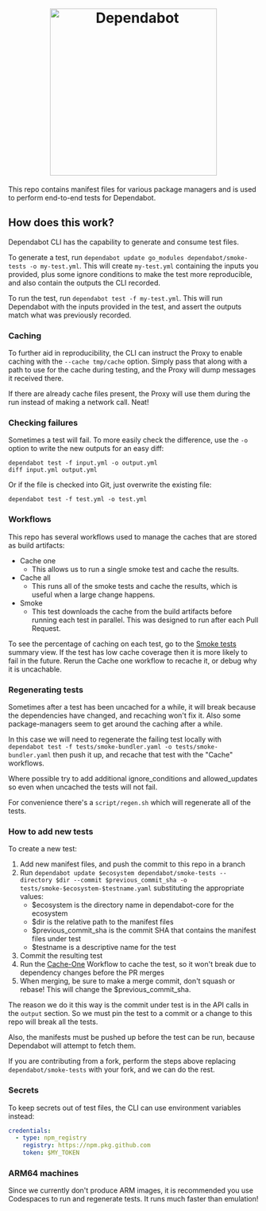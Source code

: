 <h1 align="center">
    <picture>
        <source media="(prefers-color-scheme: light)" srcset="https://user-images.githubusercontent.com/7659/174594540-5e29e523-396a-465b-9a6e-6cab5b15a568.svg">
        <source media="(prefers-color-scheme: dark)" srcset="https://user-images.githubusercontent.com/7659/174594559-0b3ddaa7-e75b-4f10-9dee-b51431a9fd4c.svg">
        <img src="https://user-images.githubusercontent.com/7659/174594540-5e29e523-396a-465b-9a6e-6cab5b15a568.svg" alt="Dependabot" width="336">
    </picture>
</h1>

This repo contains manifest files for various package managers
and is used to perform end-to-end tests for Dependabot.

## How does this work?

Dependabot CLI has the capability to generate and consume test files.

To generate a test, run `dependabot update go_modules dependabot/smoke-tests -o my-test.yml`. This will create `my-test.yml` containing the inputs you provided, plus some ignore conditions to make the test more reproducible, and also contain the outputs the CLI recorded.

To run the test, run `dependabot test -f my-test.yml`. This will run Dependabot with the inputs provided in the test, and assert the outputs match what was previously recorded.

### Caching

To further aid in reproducibility, the CLI can instruct the Proxy to enable caching with the `--cache tmp/cache` option. Simply pass that along with a path to use for the cache during testing, and the Proxy will dump messages it received there.

If there are already cache files present, the Proxy will use them during the run instead of making a network call. Neat!

### Checking failures

Sometimes a test will fail. To more easily check the difference, use the `-o` option to write the new outputs for an easy diff:

```console
dependabot test -f input.yml -o output.yml
diff input.yml output.yml
```

Or if the file is checked into Git, just overwrite the existing file:

```console
dependabot test -f test.yml -o test.yml
```

### Workflows

This repo has several workflows used to manage the caches that are stored as build artifacts:

- Cache one
  - This allows us to run a single smoke test and cache the results.
- Cache all
  - This runs all of the smoke tests and cache the results, which is useful when a large change happens.
- Smoke
  - This test downloads the cache from the build artifacts before running each test in parallel. This was designed to run after each Pull Request.

To see the percentage of caching on each test, go to the [Smoke tests](https://github.com/dependabot/smoke-tests/actions/workflows/smoke.yml) summary view. If the test has low cache coverage then it is more likely to fail in the future. Rerun the Cache one workflow to recache it, or debug why it is uncachable.

### Regenerating tests

Sometimes after a test has been uncached for a while, it will break because the dependencies have changed, and recaching won't fix it. Also some package-managers seem to get around the caching after a while.

In this case we will need to regenerate the failing test locally with `dependabot test -f tests/smoke-bundler.yaml -o tests/smoke-bundler.yaml` then push it up, and recache that test with the "Cache" workflows.

Where possible try to add additional ignore_conditions and allowed_updates so even when uncached the tests will not fail.

For convenience there's a `script/regen.sh` which will regenerate all of the tests.

### How to add new tests

To create a new test:

1. Add new manifest files, and push the commit to this repo in a branch
2. Run `dependabot update $ecosystem dependabot/smoke-tests --directory $dir --commit $previous_commit_sha -o tests/smoke-$ecosystem-$testname.yaml` substituting the appropriate values:
   - $ecosystem is the directory name in dependabot-core for the ecosystem
   - $dir is the relative path to the manifest files
   - $previous_commit_sha is the commit SHA that contains the manifest files under test
   - $testname is a descriptive name for the test
3. Commit the resulting test
4. Run the [Cache-One](https://github.com/dependabot/smoke-tests/actions/workflows/cache-one.yml) Workflow to cache the test, so it won't break due to dependency changes before the PR merges 
5. When merging, be sure to make a merge commit, don't squash or rebase! This will change the $previous_commit_sha.

The reason we do it this way is the commit under test is in the API calls in the `output` section. So we must pin the test to a commit or a change to this repo will break all the tests.

Also, the manifests must be pushed up before the test can be run, because Dependabot will attempt to fetch them.

If you are contributing from a fork, perform the steps above replacing `dependabot/smoke-tests` with your fork, and we can do the rest.

### Secrets

To keep secrets out of test files, the CLI can use environment variables instead:

```yaml
credentials:
  - type: npm_registry
    registry: https://npm.pkg.github.com
    token: $MY_TOKEN
```

### ARM64 machines

Since we currently don't produce ARM images, it is recommended you use Codespaces to run and regenerate tests. It runs much faster than emulation!
